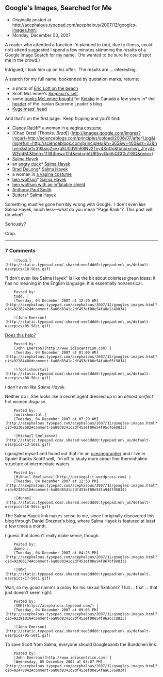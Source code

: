 ## Google's Images, Searched for Me

 * Originally posted at http://acephalous.typepad.com/acephalous/2007/12/googles-images.html
 * Monday, December 03, 2007



A reader who attended a function I'd planned to (but, due to illness, could not) attend suggested I spend a few minutes skimming the results of a [Google Image Search for my name](http://images.google.com/images?q=%!s(MISSING)cott+eric+kaufman%!&(MISSING)).  (He wanted to be sure he could spot me in the crowd.)  

Intrigued, I took him up on his offer.  The results are ... interesting.  

A search for my full name, bookended by quotation marks, returns:

*   a photo of [Eric Lott on the beach](http://images.google.com/imgres?imgurl=http://www.engl.virginia.edu/faculty/photos/eric\_lott2.jpg&imgrefurl=http://acephalous.typepad.com/acephalous/2006/06/academic\_advoca.html&h=1704&w=2272&sz=646&hl=en&start=3&sig2=2Lq6IG61cOQsUUqq1yCqlA&tbnid=qZruYzA2Z2IRrM:&tbnh=113&tbnw=150&eid=0rlUR6iUCpi0iQHqjrjZCA&prev=)
*   Scott McLemee's [_Simpson's_ self](http://images.google.com/imgres?imgurl=http://www.artsjournal.com/quickstudy/Scott\_simpsonized%!((MISSING)2).PNG&imgrefurl=http://www.artsjournal.com/quickstudy/2007/07/&h=420&w=420&sz=19&hl=en&start=18&sig2=koZQT0\_ByaxX24lZRrnusQ&tbnid=bhmv495m96jpNM:&tbnh=125&tbnw=125&eid=0rlUR6iUCpi0iQHqjrjZCA&prev=)
*   some [books McLemee bought](http://images.google.com/imgres?imgurl=http://www.adamkotsko.com/weblog/nancy\_big.JPG&imgrefurl=http://www.adamkotsko.com/weblog/2005\_10\_01\_archive.html&h=1536&w=2048&sz=703&hl=en&start=19&sig2=wKvhlu58byifvpsTgRMUaw&tbnid=8eH8fJ7XtKAm6M:&tbnh=113&tbnw=150&eid=0rlUR6iUCpi0iQHqjrjZCA&prev=) for [Kotsko](http://adamkotsko.com/) in Canada a few years in*   the [header](http://images.google.com/imgres?imgurl=http://boingboing.net/images/sayyidheader.jpg&imgrefurl=http://www.boingboing.net/2006/10/01-week/&h=84&w=378&sz=10&hl=en&start=13&sig2=nGdLbwFXPvG7hcy\_NGg66g&tbnid=kJS5f-o1JUTnmM:&tbnh=27&tbnw=122&eid=0rlUR6iUCpi0iQHqjrjZCA&prev=) of the Iranian Supreme Leader's blog
*   [Kugelmass' head](http://images.google.com/imgres?imgurl=http://a.wordpress.com/avatar/kugelmass-48.jpg&imgrefurl=http://pl.wordpress.com/tag/rorty/&h=48&w=48&sz=2&hl=en&start=16&sig2=whKXKe3Ry68OgWmqjSDWAQ&tbnid=4i\_DkB3tYY5c3M:&tbnh=48&tbnw=48&eid=0rlUR6iUCpi0iQHqjrjZCA&prev=)

And that's on the first page.  Keep flipping and you'll find:

*   [Clancy Ratliff](http://images.google.com/imgres?imgurl=http://culturecat.net/files/pictures/picture-3.jpg&imgrefurl=http://culturecat.net/node/1006&h=85&w=85&sz=3&hl=en&start=35&sig2=wW3cZsLSLDTgdNp8jWFxEg&tbnid=9nwGycLsTTl-YM:&tbnh=76&tbnw=76&eid=qbtUR5vyGqjAiQGf0uTiBQ&prev=)*   a woman in [a vagina costume](http://images.google.com/imgres?imgurl=https://netfiles.uiuc.edu/ro/www/FeministMajorityLeadershipAlliance/vagina\_on\_quad\_pics/dsc00643.jpg&imgrefurl=http://scienceblogs.com/pharyngula/2006/10/correspondence\_from\_the\_adams.php&h=640&w=480&sz=51&hl=en&start=89&sig2=ymLCwmp4nkI2Q-C\_LnpF\_A&tbnid=F7QJeZsJggYGwM:&tbnh=137&tbnw=103&eid=Ib1UR-26IJPKiwHqieSNBQ&prev=)
*   [Chad Orzel [_Thanks, Brad_]] (http://images.google.com/imgres?imgurl=http://scienceblogs.com/principles/upload/2006/07/after1.jpg&imgrefurl=http://scienceblogs.com/principles/&h=365&w=400&sz=23&hl=en&start=39&sig2=vxg8U0dWhR8Nv2Toy4XqGg&tbnid=mw\_JhrydxWEqdM:&tbnh=113&tbnw=124&eid=qbtUR5vyGqjAiQGf0uTiBQ&prev=)
*   [Salma Hayek](http://images.google.com/imgres?imgurl=http://www.supersalma.com/picture/Salma\_Hayek007.jpg&imgrefurl=http://www.danieldrezner.com/archives/2005\_12.html&h=1492&w=1024&sz=168&hl=en&start=54&sig2=hec9wsbJz0kM9hpLVh10nQ&tbnid=rXtHv5sTEoFiVM:&tbnh=150&tbnw=103&eid=OrxUR7OZA4G-igGkz8jxBQ&prev=)
*   an [angry duck](http://images.google.com/imgres?imgurl=http://fohn.net/duck-pictures-facts/mallard-duck-1024-768.jpg&imgrefurl=http://shakespearessister.blogspot.com/2006\_11\_26\_archive.html&h=768&w=1024&sz=109&hl=en&start=79&sig2=l5ZQu-URlj1gxNVLTHD7wA&tbnid=XFy-BJaqpXzQjM:&tbnh=113&tbnw=150&eid=ZrxUR-ryHI\_miQHrhcjpBQ&prev=)*   [Salma Hayek](http://images.google.com/imgres?imgurl=http://img.actressarchives.com/salma/hayek001.jpg&imgrefurl=http://www.danieldrezner.com/archives/2005\_12.html&h=518&w=312&sz=30&hl=en&start=58&sig2=9t6ahQ\_bPVhm8mO7YQIw-Q&tbnid=HT5wRy95SAgLCM:&tbnh=131&tbnw=79&eid=OrxUR7OZA4G-igGkz8jxBQ&prev=)
*   [Brad DeLong](http://images.google.com/imgres?imgurl=http://delong.typepad.com/images/20061016\_LAForumb.jpg&imgrefurl=http://delong.typepad.com/sdj/academe/index.html&h=407&w=343&sz=94&hl=en&start=59&sig2=99LiUK6uEfaBUiPezsNq-Q&tbnid=\_BqLog9qoc7YHM:&tbnh=125&tbnw=105&eid=OrxUR7OZA4G-igGkz8jxBQ&prev=)*   [Salma Hayek](http://images.google.com/imgres?imgurl=http://members.aol.com/joyceann902/salma/photo06.jpg&imgrefurl=http://www.danieldrezner.com/archives/cat\_academia.html&h=400&w=366&sz=18&hl=en&start=64&sig2=tPk89g-VfVndOHw51pJxJQ&tbnid=T3y2BJkaRE0lLM:&tbnh=124&tbnw=113&eid=Cb1UR8vaBYeyiQHhzajgBQ&prev=)
*   a woman in [a vagina costume](http://images.google.com/imgres?imgurl=http://www.vaginalady.com/images/2003%!E(MISSING)vents/Halloween2003\_2.jpg&imgrefurl=http://scienceblogs.com/pharyngula/2006/10/correspondence\_from\_the\_adams.php&h=432&w=351&sz=17&hl=en&start=88&sig2=hgSdULYvJh-paRxZTH4cng&tbnid=0XwjnMlqZvFceM:&tbnh=126&tbnw=102&eid=Ib1UR-26IJPKiwHqieSNBQ&prev=)
*   [ben wolfson](http://images.google.com/imgres?imgurl=http://www-philosophy.stanford.edu/fss/img/BenWolfson.jpg&imgrefurl=http://www.adamkotsko.com/weblog/2006\_05\_01\_archive.html&h=600&w=400&sz=38&hl=en&start=144&sig2=3h8soX0GuYyI0LBB6ZXIeg&tbnid=Yfxj4MjrCyDA1M:&tbnh=135&tbnw=90&eid=v71UR6CZKIPYiwHc4Y2ABg&prev=)*   [Salma Hayek](http://images.google.com/imgres?imgurl=http://www.prettygirls.ru/wallpapers/salma\_hayek8.jpg&imgrefurl=http://www.danieldrezner.com/archives/week\_2005\_11\_27.html&h=768&w=1024&sz=85&hl=en&start=249&sig2=roESXjbLtCUp--KktXNzzA&tbnid=oFo7iM617NO4tM:&tbnh=113&tbnw=150&eid=Wr5UR5KLCabWiwHt0MT\_BQ&prev=)
*   [ben wolfson with an inflatable shield](http://images.google.com/imgres?imgurl=http://www.lambstore.com/medieval/images/Shield.jpg&imgrefurl=http://unlocked-wordhoard.blogspot.com/2007/03/help-me-break-500.html&h=443&w=350&sz=74&hl=en&start=247&sig2=lAbJ6qa1tbzX-SQCWTp2Fg&tbnid=UZ4a1zSYLyNR8M:&tbnh=127&tbnw=100&eid=Wr5UR5KLCabWiwHt0MT\_BQ&prev=)
*   [Anthony Paul Smith](http://images.google.com/imgres?imgurl=http://www.adamkotsko.com/weblog/uploaded\_images/parisanthony-723902.jpg&imgrefurl=http://www.adamkotsko.com/weblog/2005\_10\_01\_archive.html&h=427&w=345&sz=10&hl=en&start=199&sig2=XvGDu\_Qa9zgc2WoczdHEKg&tbnid=7Aty33VQyNEiVM:&tbnh=126&tbnw=102&eid=Lr9UR9u\_N4\_oiQGdj-nqBQ&prev=)
*   [Butters](http://images.google.com/imgres?imgurl=http://upload.wikimedia.org/wikipedia/en/f/fd/Butters\_South\_Park.jpg&imgrefurl=http://acephalous.typepad.com/acephalous/2005/10/i\_got\_a\_good\_mi.html&h=352&w=251&sz=64&hl=en&start=500&sig2=4FMTya1K4OMZN\_tH1tT4YQ&tbnid=WWqYhM5yUJ1eAM:&tbnh=120&tbnw=86&eid=wL9UR425CoLeiQHc2YDoBQ&prev=)*   [Salma Hayek](http://images.google.com/imgres?imgurl=http://www.prettygirls.ru/wallpapers/salma\_hayek8.jpg&imgrefurl=http://www.danieldrezner.com/archives/week\_2005\_11\_27.html&h=768&w=1024&sz=85&hl=en&start=249&sig2=3xcFMFX\_VY-niyPVE4VW7A&tbnid=oFo7iM617NO4tM:&tbnh=113&tbnw=150&eid=18BUR5qLBZPaiQHW18TnBQ&prev=)

Something must've gone horribly wrong with Google.  I don't even _like_ Salma Hayek, much less—what do you mean "Page Rank"?  This post will do _what_?  

Seriously?

Crap.

		

* * *

### 7 Comments 

		

                
[]()

	

		![todd.](http://static.typepad.com/.shared:vee3ddd0:typepad:en\_us/default-userpics/18-50si.gif)
	

	

		

"I don't even like Salma Hayek" is like the bit about colorless green ideas: it has no meaning in the English language. It is essentially nonsensical.

	

		Posted by:
		todd. |
		[Tuesday, 04 December 2007 at 12:20 AM](http://acephalous.typepad.com/acephalous/2007/12/googles-images.html?cid=92282424#comment-6a00d8341c2df453ef00e54fa8e2c48834)

[]()

	

		![John Emerson](http://static.typepad.com/.shared:vee3ddd0:typepad:en\_us/default-userpics/05-50si.gif)
	

	

		

[Does this help?](http://www.idiocentrism.com/scott%!e(MISSING)ric%!k(MISSING)aufman.htm)

	

		Posted by:
		[John Emerson](http://www.idiocentrism.com) |
		[Tuesday, 04 December 2007 at 01:00 AM](http://acephalous.typepad.com/acephalous/2007/12/googles-images.html?cid=92284408#comment-6a00d8341c2df453ef00e54fa8e65f8834)

[]()

	

		![foolishmortal](http://static.typepad.com/.shared:vee3ddd0:typepad:en\_us/default-userpics/08-50si.gif)
	

	

		

_I don't even like Salma Hayek_.   

Neither do I. She looks like a secret agent dressed up in an _almost perfect_ hot woman disguise.

	

		Posted by:
		foolishmortal |
		[Tuesday, 04 December 2007 at 07:20 AM](http://acephalous.typepad.com/acephalous/2007/12/googles-images.html?cid=92302602#comment-6a00d8341c2df453ef00e54f95c46e8833)

[]()

	

		![Mikhail Emelianov](http://static.typepad.com/.shared:vee3ddd0:typepad:en\_us/default-userpics/13-50si.gif)
	

	

		

i googled myself and found out that i'm an [oceanographer](http://oceanexpert.org/viewMemberRecordPrintable.php?memberID=593) and i live in Spain! thanks Scott! well, i'm off to study more about fine thermohaline structure of intermediate waters.

	

		Posted by:
		[Mikhail Emelianov](http://pervegalit.wordpress.com) |
		[Tuesday, 04 December 2007 at 12:50 PM](http://acephalous.typepad.com/acephalous/2007/12/googles-images.html?cid=92339416#comment-6a00d8341c2df453ef00e54fa944f98834)

[]()

	

		![dunno](http://static.typepad.com/.shared:vee3ddd0:typepad:en\_us/default-userpics/16-50si.gif)
	

	

		

The Salma Hayek link makes sense to me, since I originally discovered this blog through Daniel Drezner's blog, where Salma Hayek is featured at least a few times a month.

I guess that doesn't really make sense, though.

	

		Posted by:
		dunno |
		[Tuesday, 04 December 2007 at 04:23 PM](http://acephalous.typepad.com/acephalous/2007/12/googles-images.html?cid=92366174#comment-6a00d8341c2df453ef00e54f967bf98833)

[]()

	

		![SEK](http://static.typepad.com/.shared:vee3ddd0:typepad:en\_us/default-userpics/17-50si.gif)
	

	

		

Wait, so my good name's a proxy for his sexual fixations?  That ... that ... that just doesn't seem right.

	

		Posted by:
		[SEK](http://acephalous.typepad.com/) |
		[Tuesday, 04 December 2007 at 09:03 PM](http://acephalous.typepad.com/acephalous/2007/12/googles-images.html?cid=92391010#comment-6a00d8341c2df453ef00e54f96accc8833)

[]()

	

		![John Emerson](http://static.typepad.com/.shared:vee3ddd0:typepad:en\_us/default-userpics/05-50si.gif)
	

	

		

To save Scott from Salma, everyone should Googlebamb the Bundchen link. 

	

		Posted by:
		[John Emerson](http://www.idiocentrism.com) |
		[Wednesday, 05 December 2007 at 03:07 PM](http://acephalous.typepad.com/acephalous/2007/12/googles-images.html?cid=92478042#comment-6a00d8341c2df453ef00e54faa63768834)

		

        